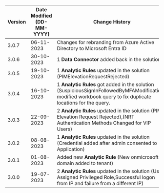 | **Version** | **Date Modified (DD-MM-YYYY)** | **Change History**                                                                                                                     |
|-------------|--------------------------------|----------------------------------------------------------------------------------------------------------------------------------------|
| 3.0.7       | 06-11-2023                     | Changes for rebranding from Azure Active Directory to Microsoft Entra ID               |
| 3.0.6       | 30-10-2023                     | 1 **Data Connector** added back in the solution | 
| 3.0.5       | 19-10-2023                     | 1 **Analytic Rules** updated in the solution (PIMElevationRequestRejected)  | 
| 3.0.4       | 16-10-2023                     | 1 **Analytic Rules** got added in the solution (SuspiciousSignInFollowedByMFAModification), modified workbook query to fix duplicate locations for the query.  |                                                              
| 3.0.3       | 22-09-2023                     | 2 **Analytic Rules** updated in the solution (PIM Elevation Request Rejected),(NRT Authentication Methods Changed for VIP Users)  |
| 3.0.2       | 08-08-2023                     | 1 **Analytic Rules** updated in the solution (Credential added after admin consented to Application)  |
| 3.0.1       | 01-08-2023                     | Added new **Analytic Rule** (New onmicrosoft domain added to tenant)                                                                   |
| 3.0.0       | 19-07-2023                     | 2 **Analytic Rules** updated in the solution (User Assigned Privileged Role,Successful logon from IP and failure from a different IP)  |

